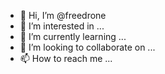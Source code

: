 - 👋 Hi, I’m @freedrone
- 👀 I’m interested in ...
- 🌱 I’m currently learning ...
- 💞️ I’m looking to collaborate on ...
- 📫 How to reach me ...

<!---
freedrone/freedrone is a ✨ special ✨ repository because its `README.md` (this file) appears on your GitHub profile.
You can click the Preview link to take a look at your changes.
--->
